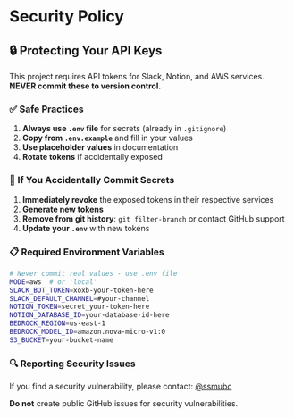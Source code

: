 # Security Policy

## 🔒 Protecting Your API Keys

This project requires API tokens for Slack, Notion, and AWS services. **NEVER commit these to version control.**

### ✅ Safe Practices

1. **Always use `.env` file** for secrets (already in `.gitignore`)
2. **Copy from `.env.example`** and fill in your values
3. **Use placeholder values** in documentation
4. **Rotate tokens** if accidentally exposed

### 🚨 If You Accidentally Commit Secrets

1. **Immediately revoke** the exposed tokens in their respective services
2. **Generate new tokens** 
3. **Remove from git history**: `git filter-branch` or contact GitHub support
4. **Update your `.env`** with new tokens

### 📋 Required Environment Variables

```bash
# Never commit real values - use .env file
MODE=aws  # or 'local'
SLACK_BOT_TOKEN=xoxb-your-token-here
SLACK_DEFAULT_CHANNEL=#your-channel
NOTION_TOKEN=secret_your-token-here
NOTION_DATABASE_ID=your-database-id-here
BEDROCK_REGION=us-east-1
BEDROCK_MODEL_ID=amazon.nova-micro-v1:0
S3_BUCKET=your-bucket-name
```

### 🔍 Reporting Security Issues

If you find a security vulnerability, please contact: [@ssmubc](https://github.com/ssmubc)

**Do not** create public GitHub issues for security vulnerabilities.